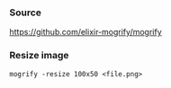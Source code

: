 ### Source
https://github.com/elixir-mogrify/mogrify  

### Resize image
```
mogrify -resize 100x50 <file.png>
```

